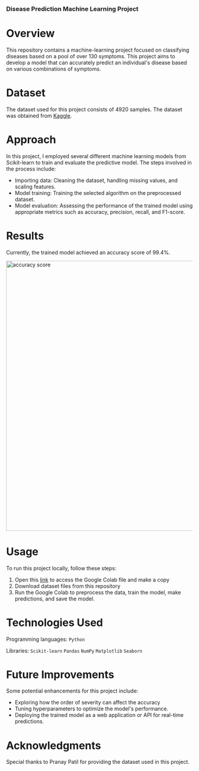 ### Disease Prediction Machine Learning Project

# Overview

This repository contains a machine-learning project focused on classifying diseases based on a pool of over 130 symptoms. This project aims to develop a model that can accurately predict an individual's disease based on various combinations of symptoms.

# Dataset

The dataset used for this project consists of 4920 samples. The dataset was obtained from [Kaggle](https://www.kaggle.com/datasets/itachi9604/disease-symptom-description-dataset).

# Approach

In this project, I employed several different machine learning models from Scikit-learn to train and evaluate the predictive model. The steps involved in the process include:

- Importing data: Cleaning the dataset, handling missing values, and scaling features.
- Model training: Training the selected algorithm on the preprocessed dataset.
- Model evaluation: Assessing the performance of the trained model using appropriate metrics such as accuracy, precision, recall, and F1-score.

# Results

Currently, the trained model achieved an accuracy score of 99.4%. 

<img width="727" alt="accuracy score" src="https://github.com/Ph1so/Disease-Prediction/assets/56458094/a9183a4a-7432-4026-a21d-eb0f2112aca2">

# Usage

To run this project locally, follow these steps:

1. Open this [link](https://colab.research.google.com/drive/1UfI3Nj5jgRPzssAC03drFVRqsctfYaQu?usp=sharing) to access the Google Colab file and make a copy
2. Download dataset files from this repository
3. Run the Google Colab to preprocess the data, train the model, make predictions, and save the model.
   
# Technologies Used

Programming languages: `Python`

Libraries: `Scikit-learn` `Pandas` `NumPy` `Matplotlib` `Seaborn`

# Future Improvements

Some potential enhancements for this project include:

- Exploring how the order of severity can affect the accuracy
- Tuning hyperparameters to optimize the model's performance.
- Deploying the trained model as a web application or API for real-time predictions.

# Acknowledgments
Special thanks to Pranay Patil for providing the dataset used in this project.

